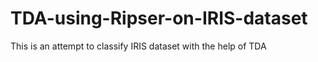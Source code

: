 # TDA-using-Ripser-on-IRIS-dataset
This is an attempt to classify IRIS dataset with the help of TDA
